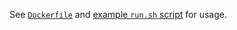 See [`Dockerfile`](https://github.com/docker-pkg/docker-syncthing/blob/master/1/Dockerfile) and [example `run.sh` script](https://github.com/docker-pkg/docker-syncthing/blob/master/run.sh) for usage.
